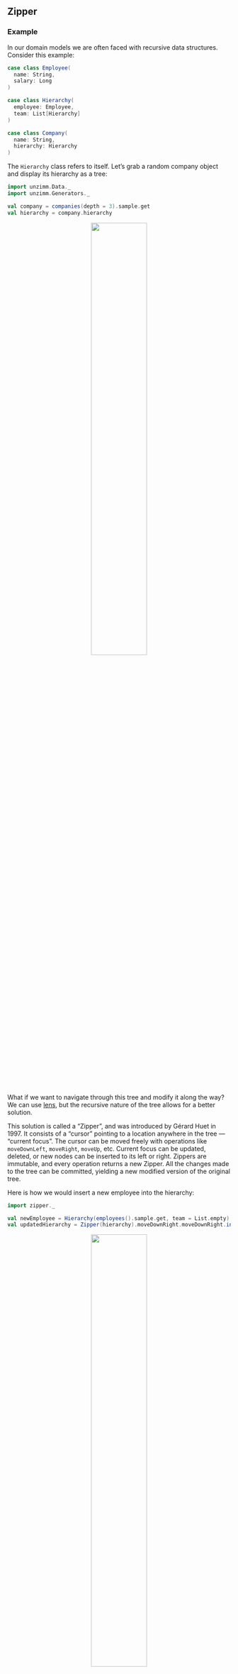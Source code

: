 ## Zipper

### Example

In our domain models we are often faced with recursive data structures.
Consider this example:

```scala
case class Employee(
  name: String,
  salary: Long
)

case class Hierarchy(
  employee: Employee,
  team: List[Hierarchy]
)

case class Company(
  name: String,
  hierarchy: Hierarchy
)
```

The `Hierarchy` class refers to itself.
Let’s grab a random company object and display its hierarchy as a tree:




```scala
import unzimm.Data._
import unzimm.Generators._

val company = companies(depth = 3).sample.get
val hierarchy = company.hierarchy
```




<p align="center"><img src="images/zipper/company.png" width="50%" /></p>

What if we want to navigate through this tree and modify it along the way?
We can use [lens](Lens.md), but the recursive nature of the tree allows for a better solution.

This solution is called a “Zipper”, and was introduced by Gérard Huet in 1997.
It consists of a “cursor” pointing to a location anywhere in the tree — “current focus”.
The cursor can be moved freely with operations like `moveDownLeft`, `moveRight`, `moveUp`, etc.
Current focus can be updated, deleted, or new nodes can be inserted to its left or right.
Zippers are immutable, and every operation returns a new Zipper.
All the changes made to the tree can be committed, yielding a new modified version of the original tree.

Here is how we would insert a new employee into the hierarchy:

```scala
import zipper._

val newEmployee = Hierarchy(employees().sample.get, team = List.empty)
val updatedHierarchy = Zipper(hierarchy).moveDownRight.moveDownRight.insertRight(newEmployee).commit
```




<p align="center"><img src="images/zipper/updatedHierarchy.png" width="50%" /></p>

My [zipper library](https://github.com/stanch/zipper#zipper--an-implementation-of-huets-zipper)
provides a few useful movements and operations.

### How it works

Let’s consider a simpler recursive data structure:

```scala
case class Tree(x: Int, c: List[Tree] = List.empty)
```

and a simple tree:

```scala
val tree1 = Tree(
  1, List(
    Tree(2),
    Tree(3),
    Tree(4),
    Tree(5)
  )
)
```




<p align="center"><img src="images/zipper/tree1.png" width="50%" /></p>

When we wrap a Zipper around this tree, it does not look very interesting yet:

```scala
import zipper._

val zipper1 = Zipper(tree1)
```




<p align="center"><img src="images/zipper/zipper1.png" width="50%" /></p>

We can see that it just points to the original tree and has some other empty fields.
More specifically, a Zipper consists of four pointers:

```scala
case class Zipper[A](
  focus: A,                // the current focus
  left: List[A],           // left siblings of the focus
  top: Option[Zipper[A]],  // the parent zipper
  right: List[A]           // right siblings of the focus
)
```

In this case the focus is the root of the tree, which has no siblings,
and the parent zipper does not exist, since we are at the top level.

One thing we can do right away is modify the focus:

```scala
val zipper2 = zipper1.update(focus ⇒ focus.copy(x = focus.x + 99))
```




<p align="center"><img src="images/zipper/zipper2.png" width="50%" /></p>

We just created a new tree! To obtain it, we have to commit the changes:

```scala
val tree2 = zipper2.commit
```




<p align="center"><img src="images/zipper/tree2.png" width="50%" /></p>

If you were following closely,
you would notice that nothing spectacular happened yet:
we could’ve easily obtained the same result by modifying the tree directly:

```scala
val tree2b = tree1.copy(x = tree1.x + 99)

assert(tree2b == tree2)
```

The power of Zipper becomes apparent when we go one or more levels deep.
To move down the tree, we “unzip” it, separating the child nodes into
the focused node and its left and right siblings:

```scala
val zipper2 = zipper1.moveDownLeft
```




<p align="center"><img src="images/zipper/zipper1+2.png" width="50%" /></p>

The new Zipper links to the old one,
which will allow us to return to the root of the tree when we are done applying changes.
This link however prevents us from seeing the picture clearly.
Let’s elide the parent field:

```scala
import unzimm.ZipperDiagrams.elideParent
```




<p align="center"><img src="images/zipper/zipper2b.png" width="50%" /></p>

Great! We have `2` in focus and `3, 4, 5` as right siblings. What happens if we move right a bit?

```scala
val zipper3 = zipper2.moveRightBy(2)
```




<p align="center"><img src="images/zipper/zipper3.png" width="50%" /></p>

This is interesting! Notice that the left siblings are “inverted”.
This allows to move left and right in constant time, because the sibling
adjacent to the focus is always at the head of the list.

This also allows us to insert new siblings easily:

```scala
val zipper4 = zipper3.insertLeft(Tree(34))
```




<p align="center"><img src="images/zipper/zipper4.png" width="50%" /></p>

And, as you might know, we can delete nodes and update the focus:

```scala
val zipper5 = zipper4.deleteAndMoveRight.set(Tree(45))
```




<p align="center"><img src="images/zipper/zipper5.png" width="50%" /></p>

Finally, when we move up, the siblings at the current level are “zipped”
together and their parent node is updated:

```scala
val zipper6 = zipper5.moveUp
```




<p align="center"><img src="images/zipper/zipper6.png" width="50%" /></p>

You can probably guess by now that `.commit` is a shorthand for going
all the way up (applying all the changes) and returning the focus:

```scala
val tree3a = zipper5.moveUp.focus
val tree3b = zipper5.commit

assert(tree3a == tree3b)
```

